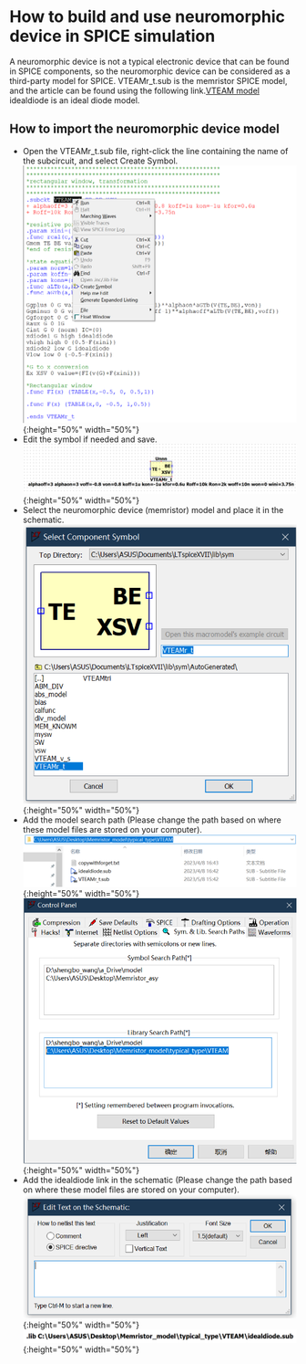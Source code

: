 # How to build and use neuromorphic device in SPICE simulation
A neuromorphic device is not a typical electronic device that can be found in SPICE components, so the neuromorphic device can be considered as a third-party model for SPICE. VTEAMr_t.sub is the memristor SPICE model, and the article can be found using the following link.[VTEAM model](https://ieeexplore.ieee.org/stamp/stamp.jsp?tp=&arnumber=9354151) idealdiode is an ideal diode model.

## How to import the neuromorphic device model
- Open the VTEAMr_t.sub file, right-click the line containing the name of the subcircuit, and select Create Symbol.
![create the symbol](./Figures/create-the-symbol.png "create the symbol"){:height="50%" width="50%"}
- Edit the symbol if needed and save.
![symbol](./Figures/symbol.png "the symbol like"){:height="50%" width="50%"}
- Select the neuromorphic device (memristor) model and place it in the schematic.
![select and place](./Figures/select-and-place.png "select and place"){:height="50%" width="50%"}
- Add the model search path (Please change the path based on where these model files are stored on your computer).
![path](./Figures/path.png "path"){:height="50%" width="50%"}
![add the path](./Figures/add-the-path.png "add the path"){:height="50%" width="50%"}
- Add the idealdiode link in the schematic (Please change the path based on where these model files are stored on your computer).
![add the instruction](./Figures/add-the-instruction.png "add the link"){:height="50%" width="50%"}
![link](./Figures/link.png "the link"){:height="50%" width="50%"}